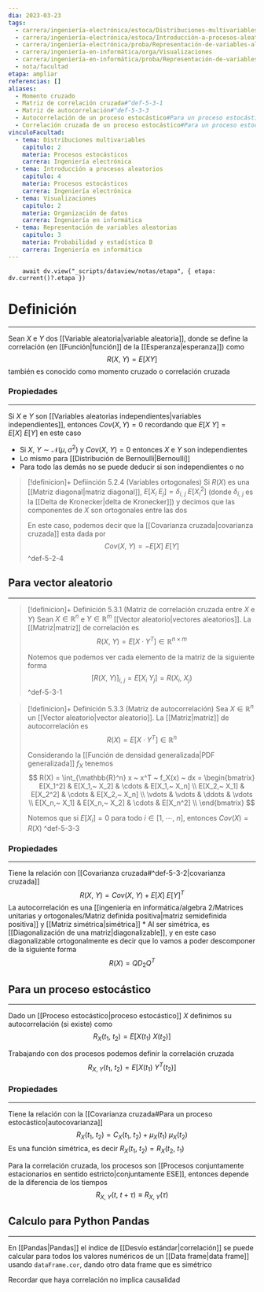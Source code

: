 ```yaml
---
dia: 2023-03-23
tags:
  - carrera/ingeniería-electrónica/estoca/Distribuciones-multivariables
  - carrera/ingeniería-electrónica/estoca/Introducción-a-procesos-aleatorios
  - carrera/ingeniería-electrónica/proba/Representación-de-variables-aleatorias
  - carrera/ingeniería-en-informática/orga/Visualizaciones
  - carrera/ingeniería-en-informática/proba/Representación-de-variables-aleatorias
  - nota/facultad
etapa: ampliar
referencias: []
aliases:
  - Momento cruzado
  - Matriz de correlación cruzada#^def-5-3-1
  - Matriz de autocorrelación#^def-5-3-3
  - Autocorrelación de un proceso estocástico#Para un proceso estocástico
  - Correlación cruzada de un proceso estocástico#Para un proceso estocástico
vinculoFacultad:
  - tema: Distribuciones multivariables
    capitulo: 2
    materia: Procesos estocásticos
    carrera: Ingeniería electrónica
  - tema: Introducción a procesos aleatorios
    capitulo: 4
    materia: Procesos estocásticos
    carrera: Ingeniería electrónica
  - tema: Visualizaciones
    capitulo: 2
    materia: Organización de datos
    carrera: Ingeniería en informática
  - tema: Representación de variables aleatorias
    capitulo: 3
    materia: Probabilidad y estadística B
    carrera: Ingeniería en informática
---
```

```dataviewjs
	await dv.view("_scripts/dataview/notas/etapa", { etapa: dv.current()?.etapa })
```
# Definición
---
Sean $X$ e $Y$ dos [[Variable aleatoria|variable aleatoria]], donde se define la correlación (en [[Función|función]] de la [[Esperanza|esperanza]]) como $$ R(X,~ Y) = E[X Y] $$también es conocido como momento cruzado o correlación cruzada

### Propiedades
---
Si $X$ e $Y$ son [[Variables aleatorias independientes|variables independientes]], entonces $Cov(X, Y) = 0$ recordando que $E[X ~ Y] = E[X] ~ E[Y]$ en este caso
* Si $X,~ Y \sim \mathcal{N}(\mu, \sigma^2)$ y $Cov(X,~ Y) = 0$ entonces $X$ e $Y$ son independientes
* Lo mismo para [[Distribución de Bernoulli|Bernoulli]]
* Para todo las demás no se puede deducir si son independientes o no


> [!definicion]+ Defiinción 5.2.4 (Variables ortogonales) 
> Si $R(X)$ es una [[Matriz diagonal|matriz diagonal]], $E[X_i ~ E_j] = \delta_{i,~ j} ~ E[X_i^2]$ (donde $\delta_{i,~ j}$ es la [[Delta de Kronecker|delta de Kronecker]]) y decimos que las componentes de $X$ son ortogonales entre las dos
> 
> En este caso, podemos decir que la [[Covarianza cruzada|covarianza cruzada]] esta dada por $$ Cov(X,~Y) = -E[X] ~ E[Y] $$
^def-5-2-4

## Para vector aleatorio
---
> [!definicion]+ Definición 5.3.1 (Matriz de correlación cruzada entre $X$ e $Y$) 
> Sean $X \in \mathbb{R}^n$ e $Y \in \mathbb{R}^m$ [[Vector aleatorio|vectores aleatorios]]. La [[Matriz|matriz]] de correlación es $$ R(X,~ Y) = E\left[ X \cdot Y^T \right] \in \mathbb{R}^{n \times m} $$
> 
> Notemos que podemos ver cada elemento de la matriz de la siguiente forma $$ [R(X,~ Y)]_{i,~ j} = E[X_i ~ Y_j] = R(X_i,~ X_j) $$
^def-5-3-1

> [!definicion]+ Definición 5.3.3 (Matriz de autocorrelación) 
> Sea $X \in \mathbb{R}^n$ un [[Vector aleatorio|vector aleatorio]]. La [[Matriz|matriz]] de autocorrelación es $$ R(X) = E[X \cdot Y^T] \in \mathbb{R}^n $$
> 
> Considerando la [[Función de densidad generalizada|PDF generalizada]] $f_X$ tenemos $$ R(X) = \int_{\mathbb{R}^n} x ~ x^T ~ f_X(x) ~ dx = \begin{bmatrix} 
>     E[X_1^2] & E[X_1,~ X_2] & \cdots & E[X_1,~ X_n] \\
>     E[X_2,~ X_1] & E[X_2^2] & \cdots & E[X_2,~ X_n] \\
>     \vdots & \vdots & \ddots & \vdots \\
>     E[X_n,~ X_1] & E[X_n,~ X_2] & \cdots & E[X_n^2] \\
> \end{bmatrix} $$
> 
> Notemos que si $E[X_i] = 0$ para todo $i \in [1,~ \cdots,~ n]$, entonces $Cov(X) = R(X)$
^def-5-3-3

### Propiedades
---
Tiene la relación con [[Covarianza cruzada#^def-5-3-2|covarianza cruzada]] $$ R(X,~ Y) = Cov(X,~ Y) + E[X] ~ E[Y]^T $$
La autocorrelación es una [[ingeniería en informática/algebra 2/Matrices unitarias y ortogonales/Matriz definida positiva|matriz semidefinida positiva]] y [[Matriz simétrica|simétrica]] 
    * Al ser simétrica, es [[Diagonalización de una matriz|diagonalizable]], y en este caso diagonalizable ortogonalmente es decir que lo vamos a poder descomponer de la siguiente forma $$ R(X) = QD_2Q^T $$

## Para un proceso estocástico
---
Dado un [[Proceso estocástico|proceso estocástico]] $X$ definimos su autocorrelación (si existe) como $$ R_X(t_1,~ t_2) = E[X(t_1) ~ X(t_2)] $$

Trabajando con dos procesos podemos definir la correlación cruzada $$ R_{X,~ Y}(t_1,~ t_2) = E\left[ X(t_1) ~ Y^T(t_2) \right] $$

### Propiedades
---
Tiene la relación con la [[Covarianza cruzada#Para un proceso estocástico|autocovarianza]] $$ R_X(t_1,~ t_2) = C_X(t_1,~ t_2) + \mu_X(t_1) ~ \mu_X(t_2) $$
Es una función simétrica, es decir $R_X(t_1,~ t_2) = R_X(t_2,~ t_1)$

Para la correlación cruzada, los procesos son [[Procesos conjuntamente estacionarios en sentido estricto|conjuntamente ESE]], entonces depende de la diferencia de los tiempos $$ R_{X,~ Y}(t,~ t + \tau) \equiv R_{X,~ Y}(\tau) $$


## Calculo para Python Pandas
---
En [[Pandas|Pandas]] el índice de [[Desvío estándar|correlación]] se puede calcular para todos los valores numéricos de un [[Data frame|data frame]] usando `dataFrame.cor`, dando otro data frame que es simétrico

Recordar que haya correlación no implica causalidad